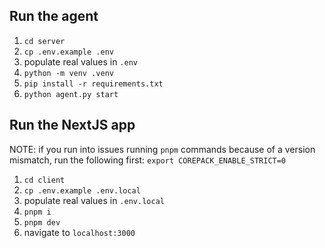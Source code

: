 ## Run the agent

1. `cd server`
2. `cp .env.example .env`
3. populate real values in `.env`
4. `python -m venv .venv`
5. `pip install -r requirements.txt`
6. `python agent.py start`

## Run the NextJS app

NOTE: if you run into issues running `pnpm` commands because of a version mismatch, run the following first:
`export COREPACK_ENABLE_STRICT=0`

1. `cd client`
2. `cp .env.example .env.local`
3. populate real values in `.env.local`
4. `pnpm i` 
5. `pnpm dev`
6. navigate to `localhost:3000`
